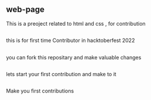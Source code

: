 ## web-page 
This is a preoject related to html and css , for contribution

##
this is for first time Contributor in hacktoberfest 2022
##
you  can fork this repositary and make valuable changes

##
lets start your first contribution and make to it

##
Make you first contributions 
